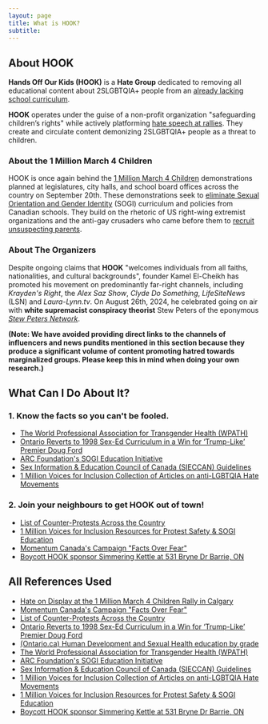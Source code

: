 ```yaml
---
layout: page
title: What is HOOK?
subtitle: 
---
```


## About HOOK

**Hands Off Our Kids (HOOK)** is a **Hate Group** dedicated to removing all educational content about 2SLGBTQIA+ people from an [already lacking school curriculum][curr].

**HOOK** operates under the guise of a non-profit organization "safeguarding children’s rights" while actively platforming [hate speech at rallies][antihatecontext]. They create and circulate content demonizing 2SLGBTQIA+ people as a threat to children.


### About the 1 Million March 4 Children

HOOK is once again behind the [1 Million March 4 Children][arrests] demonstrations planned at legislatures, city halls, and school board offices across the country on September 20th. These demonstrations seek to [eliminate Sexual Orientation and Gender Identity][antihatecontext] (SOGI) curriculum and policies from Canadian schools. They build on the rhetoric of US right-wing extremist organizations and the anti-gay crusaders who came before them to [recruit unsuspecting parents][parentgroomers].

### About The Organizers
Despite ongoing claims that **HOOK** "welcomes individuals from all faiths, nationalities, and cultural backgrounds", founder Kamel El-Cheikh has promoted his movement on predominantly far-right channels, including *Krayden's Right*, the *Alex Saz Show*, *Clyde Do Something*, *LifeSiteNews* (LSN) and *Laura-Lynn.tv*. On August 26th, 2024, he celebrated going on air with **white supremacist conspiracy theorist** Stew Peters of the eponymous [*Stew Peters Network*][stew].

**(Note: We have avoided providing direct links to the channels of influencers and news pundits mentioned in this section because they produce a significant volume of content promoting hatred towards marginalized groups. Please keep this in mind when doing your own research.)**

## What Can I Do About It?

### 1. Know the facts so you can't be fooled.
- [The World Professional Association for Transgender Health (WPATH)][wpath]
- [Ontario Reverts to 1998 Sex-Ed Curriculum in a Win for ‘Trump-Like’ Premier Doug Ford][curr]
- [ARC Foundation's SOGI Education Initiative][1millinc]
- [Sex Information & Education Council of Canada (SIECCAN) Guidelines][sieccan]
- [1 Million Voices for Inclusion Collection of Articles on anti-LGBTQIA Hate Movements][1millanti]

### 2. Join your neighbours to get HOOK out of town!
- [List of Counter-Protests Across the Country][counter]
- [1 Million Voices for Inclusion Resources for Protest Safety & SOGI Education][safety]
- [Momentum Canada's Campaign "Facts Over Fear"][factsoverfear]
- [Boycott HOOK sponsor Simmering Kettle at 531 Bryne Dr Barrie, ON][boycott]



## All References Used
- [Hate on Display at the 1 Million March 4 Children Rally in Calgary][hateondisplay]
- [Momentum Canada's Campaign "Facts Over Fear"][factsoverfear]
- [List of Counter-Protests Across the Country][counter]
- [Ontario Reverts to 1998 Sex-Ed Curriculum in a Win for ‘Trump-Like’ Premier Doug Ford][curr]
- [(Ontario.ca) Human Development and Sexual Health education by grade][ontariocurr]
- [The World Professional Association for Transgender Health (WPATH)][wpath]
- [ARC Foundation's SOGI Education Initiative][1millinc]
- [Sex Information & Education Council of Canada (SIECCAN) Guidelines][sieccan]
- [1 Million Voices for Inclusion Collection of Articles on anti-LGBTQIA Hate Movements][1millanti]
- [1 Million Voices for Inclusion Resources for Protest Safety & SOGI Education][safety]
- [Boycott HOOK sponsor Simmering Kettle at 531 Bryne Dr Barrie, ON][boycott]


<!-- goals:
- show sources/embed our video -->

<!-- Not sure how to fit this in?  -->
[united]: broadview.org/united-churches-protect-lgbtq2s-kids-trans-hate/

[curr]: https://time.com/5336534/ontario-sex-education-doug-ford/
[antihatecontext]: https://www.antihate.ca/1_million_march_4_children
[arrests]: broadview.org/united-churches-protect-lgbtq2s-kids-trans-hate/
[hateondisplay]: https://www.antihate.ca/hate_on_display_at_the_1_million_march_4_children_rally_in_calgary
[parentgroomers]: https://theconversation.com/how-the-parental-rights-movement-gave-rise-to-the-1-million-march-4-children-213842
[stew]: https://en.wikipedia.org/wiki/Stew_Peters
[wpath]: www.wpath.org/
[ontariocurr]: www.ontario.ca/document/health-and-physical-education-grades-1-8/human-development-and-sexual-health-education-grade
[1millinc]: 1millionvoicesforinclusion.ca/resources/
[sieccan]: www.sieccan.org
[1millanti]: raindrop.io/protectourprovince/1-mvfi-38460800

[counter]: https://docs.google.com/document/u/0/d/1mLQPr7McoUKosGXsBpmjsfoBcRXcTbUrCuUdHyggiYs/mobilebasic
[safety]: 1millionvoicesforinclusion.ca/resources/
[factsoverfear]: www.momentumcanada.net/factsoverfear
[boycott]: www.simmeringkettle.ca/menu